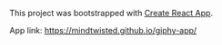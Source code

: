 This project was bootstrapped with [Create React App](https://github.com/facebookincubator/create-react-app).

App link: https://mindtwisted.github.io/giphy-app/